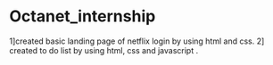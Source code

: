 # Octanet_internship
1]created basic landing page of netflix login by using html and css.
2] created to do list by using html, css and javascript .
